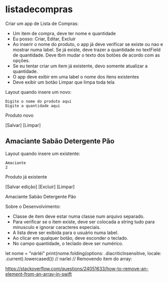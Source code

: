 # listadecompras

Criar um app de Lista de Compras:

- Um item de compra, deve ter nome e quantidade
- Eu posso: Criar, Editar, Excluir
- Ao inserir o nome do produto, o app já deve verificar se existe ou nao e mostrar numa label. 
  Se já existe, deve trazer a quantidade no textField de quantidade.
  Deve tbm mudar o texto dos botões de acordo com as opções.
- Se eu tentar criar um item já existente, devo somente atualizar a quantidade.
- O app deve exibir em uma label o nome dos itens existentes
- Deve exibir um botão Limpar que limpa toda tela


Layout quando insere um novo:


`Digite o nome do produto aqui     `<br>
`Digite a quantidade aqui          `


Produto novo

[Salvar] [Limpar]

Amaciante
Sabão
Detergente
Pão
---------------------------------------


Layout quando insere um existente:


`Amaciante     ` <br>
`2             `


Produto já existente

[Salvar edição] [Excluir] [Limpar]


Amaciante
Sabão
Detergente
Pão


Sobre o Desenvolvimento:

- Classe de item deve estar numa classe num arquivo separado.
- Para verificar se o item existe, deve ser colocada a string tudo para minusculo e ignorar caracteres especiais.
- A lista deve ser exibida para o usuário numa label.
- Ao clicar em qualquer botão, deve esconder o teclado.
- No campo quantidade, o teclado deve ser numérico.


let nome = "nárléi"
print(nome.folding(options: .diacriticInsensitive, locale: .current).lowercased()) // narlei
// Removendo item do array:

https://stackoverflow.com/questions/24051633/how-to-remove-an-element-from-an-array-in-swift
